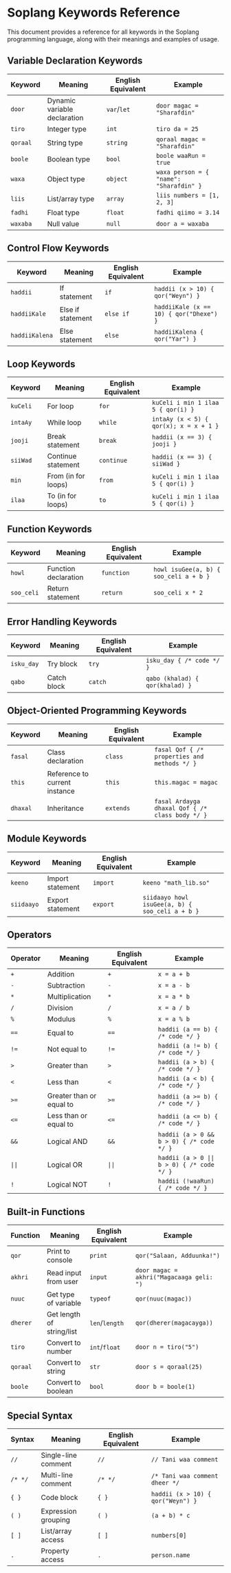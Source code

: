 # Soplang Keywords Reference

This document provides a reference for all keywords in the Soplang programming language, along with their meanings and examples of usage.

## Variable Declaration Keywords

| Keyword  | Meaning                      | English Equivalent | Example                                 |
| -------- | ---------------------------- | ------------------ | --------------------------------------- |
| `door`   | Dynamic variable declaration | `var`/`let`        | `door magac = "Sharafdin"`              |
| `tiro`   | Integer type                 | `int`              | `tiro da = 25`                          |
| `qoraal` | String type                  | `string`           | `qoraal magac = "Sharafdin"`            |
| `boole`  | Boolean type                 | `bool`             | `boole waaRun = true`                   |
| `waxa`   | Object type                  | `object`           | `waxa person = { "name": "Sharafdin" }` |
| `liis`   | List/array type              | `array`            | `liis numbers = [1, 2, 3]`              |
| `fadhi`  | Float type                   | `float`            | `fadhi qiimo = 3.14`                    |
| `waxaba` | Null value                   | `null`             | `door a = waxaba`                       |

## Control Flow Keywords

| Keyword        | Meaning           | English Equivalent | Example                                 |
| -------------- | ----------------- | ------------------ | --------------------------------------- |
| `haddii`       | If statement      | `if`               | `haddii (x > 10) { qor("Weyn") }`       |
| `haddiiKale`   | Else if statement | `else if`          | `haddiiKale (x == 10) { qor("Dhexe") }` |
| `haddiiKalena` | Else statement    | `else`             | `haddiiKalena { qor("Yar") }`           |

## Loop Keywords

| Keyword  | Meaning             | English Equivalent | Example                                |
| -------- | ------------------- | ------------------ | -------------------------------------- |
| `kuCeli` | For loop            | `for`              | `kuCeli i min 1 ilaa 5 { qor(i) }`     |
| `intaAy` | While loop          | `while`            | `intaAy (x < 5) { qor(x); x = x + 1 }` |
| `jooji`  | Break statement     | `break`            | `haddii (x == 3) { jooji }`            |
| `siiWad` | Continue statement  | `continue`         | `haddii (x == 3) { siiWad }`           |
| `min`    | From (in for loops) | `from`             | `kuCeli i min 1 ilaa 5 { qor(i) }`     |
| `ilaa`   | To (in for loops)   | `to`               | `kuCeli i min 1 ilaa 5 { qor(i) }`     |

## Function Keywords

| Keyword    | Meaning              | English Equivalent | Example                                |
| ---------- | -------------------- | ------------------ | -------------------------------------- |
| `howl`     | Function declaration | `function`         | `howl isuGee(a, b) { soo_celi a + b }` |
| `soo_celi` | Return statement     | `return`           | `soo_celi x * 2`                       |

## Error Handling Keywords

| Keyword    | Meaning     | English Equivalent | Example                         |
| ---------- | ----------- | ------------------ | ------------------------------- |
| `isku_day` | Try block   | `try`              | `isku_day { /* code */ }`       |
| `qabo`     | Catch block | `catch`            | `qabo (khalad) { qor(khalad) }` |

## Object-Oriented Programming Keywords

| Keyword  | Meaning                       | English Equivalent | Example                                         |
| -------- | ----------------------------- | ------------------ | ----------------------------------------------- |
| `fasal`  | Class declaration             | `class`            | `fasal Qof { /* properties and methods */ }`    |
| `this`   | Reference to current instance | `this`             | `this.magac = magac`                            |
| `dhaxal` | Inheritance                   | `extends`          | `fasal Ardayga dhaxal Qof { /* class body */ }` |

## Module Keywords

| Keyword    | Meaning          | English Equivalent | Example                                         |
| ---------- | ---------------- | ------------------ | ----------------------------------------------- |
| `keeno`    | Import statement | `import`           | `keeno "math_lib.so"`                           |
| `siidaayo` | Export statement | `export`           | `siidaayo howl isuGee(a, b) { soo_celi a + b }` |

## Operators

| Operator | Meaning                  | English Equivalent | Example                                    |
| -------- | ------------------------ | ------------------ | ------------------------------------------ |
| `+`      | Addition                 | `+`                | `x = a + b`                                |
| `-`      | Subtraction              | `-`                | `x = a - b`                                |
| `*`      | Multiplication           | `*`                | `x = a * b`                                |
| `/`      | Division                 | `/`                | `x = a / b`                                |
| `%`      | Modulus                  | `%`                | `x = a % b`                                |
| `==`     | Equal to                 | `==`               | `haddii (a == b) { /* code */ }`           |
| `!=`     | Not equal to             | `!=`               | `haddii (a != b) { /* code */ }`           |
| `>`      | Greater than             | `>`                | `haddii (a > b) { /* code */ }`            |
| `<`      | Less than                | `<`                | `haddii (a < b) { /* code */ }`            |
| `>=`     | Greater than or equal to | `>=`               | `haddii (a >= b) { /* code */ }`           |
| `<=`     | Less than or equal to    | `<=`               | `haddii (a <= b) { /* code */ }`           |
| `&&`     | Logical AND              | `&&`               | `haddii (a > 0 && b > 0) { /* code */ }`   |
| `\|\|`   | Logical OR               | `\|\|`             | `haddii (a > 0 \|\| b > 0) { /* code */ }` |
| `!`      | Logical NOT              | `!`                | `haddii (!waaRun) { /* code */ }`          |

## Built-in Functions

| Function | Meaning                   | English Equivalent | Example                                  |
| -------- | ------------------------- | ------------------ | ---------------------------------------- |
| `qor`    | Print to console          | `print`            | `qor("Salaan, Adduunka!")`               |
| `akhri`  | Read input from user      | `input`            | `door magac = akhri("Magacaaga geli: ")` |
| `nuuc`   | Get type of variable      | `typeof`           | `qor(nuuc(magac))`                       |
| `dherer` | Get length of string/list | `len`/`length`     | `qor(dherer(magacayga))`                 |
| `tiro`   | Convert to number         | `int`/`float`      | `door n = tiro("5")`                     |
| `qoraal` | Convert to string         | `str`              | `door s = qoraal(25)`                    |
| `boole`  | Convert to boolean        | `bool`             | `door b = boole(1)`                      |

## Special Syntax

| Syntax  | Meaning             | English Equivalent | Example                           |
| ------- | ------------------- | ------------------ | --------------------------------- |
| `//`    | Single-line comment | `//`               | `// Tani waa comment`             |
| `/* */` | Multi-line comment  | `/* */`            | `/* Tani waa comment dheer */`    |
| `{ }`   | Code block          | `{ }`              | `haddii (x > 10) { qor("Weyn") }` |
| `( )`   | Expression grouping | `( )`              | `(a + b) * c`                     |
| `[ ]`   | List/array access   | `[ ]`              | `numbers[0]`                      |
| `.`     | Property access     | `.`                | `person.name`                     |